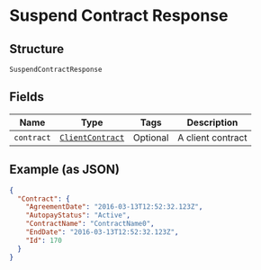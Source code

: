 
# Suspend Contract Response

## Structure

`SuspendContractResponse`

## Fields

| Name | Type | Tags | Description |
|  --- | --- | --- | --- |
| `contract` | [`ClientContract`](../../doc/models/client-contract.md) | Optional | A client contract |

## Example (as JSON)

```json
{
  "Contract": {
    "AgreementDate": "2016-03-13T12:52:32.123Z",
    "AutopayStatus": "Active",
    "ContractName": "ContractName0",
    "EndDate": "2016-03-13T12:52:32.123Z",
    "Id": 170
  }
}
```


